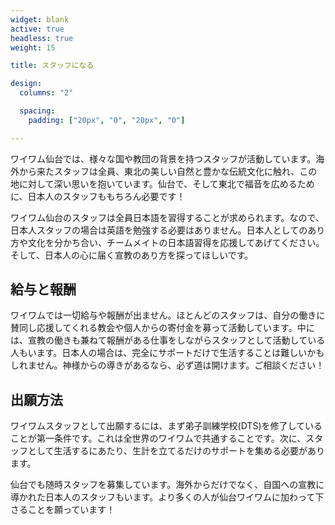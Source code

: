```yaml
---
widget: blank
active: true
headless: true
weight: 15

title: スタッフになる

design:
  columns: "2"

  spacing:
    padding: ["20px", "0", "20px", "0"]

---
```


ワイワム仙台では、様々な国や教団の背景を持つスタッフが活動しています。海外から来たスタッフは全員、東北の美しい自然と豊かな伝統文化に触れ、この地に対して深い思いを抱いています。仙台で、そして東北で福音を広めるために、日本人のスタッフももちろん必要です！

ワイワム仙台のスタッフは全員日本語を習得することが求められます。なので、日本人スタッフの場合は英語を勉強する必要はありません。日本人としてのあり方や文化を分かち合い、チームメイトの日本語習得を応援してあげてください。そして、日本人の心に届く宣教のあり方を探ってほしいです。

## 給与と報酬

ワイワムでは一切給与や報酬が出ません。ほとんどのスタッフは、自分の働きに賛同し応援してくれる教会や個人からの寄付金を募って活動しています。中には、宣教の働きも兼ねて報酬がある仕事をしながらスタッフとして活動している人もいます。日本人の場合は、完全にサポートだけで生活することは難しいかもしれません。神様からの導きがあるなら、必ず道は開けます。ご相談ください！

## 出願方法

ワイワムスタッフとして出願するには、まず弟子訓練学校(DTS)を修了していることが第一条件です。これは全世界のワイワムで共通することです。次に、スタッフとして生活するにあたり、生計を立てるだけのサポートを集める必要があります。

仙台でも随時スタッフを募集しています。海外からだけでなく、自国への宣教に導かれた日本人のスタッフもいます。より多くの人が仙台ワイワムに加わって下さることを願っています！
